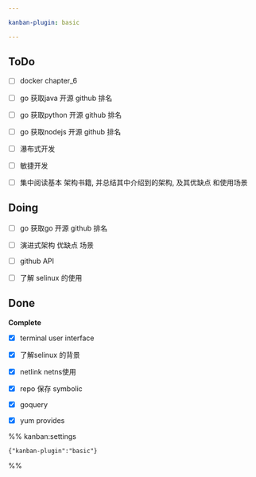 ```yaml
---

kanban-plugin: basic

---
```


## ToDo

- [ ] docker chapter_6
- [ ] go 获取java 开源 github 排名
- [ ] go 获取python 开源 github 排名
- [ ] go 获取nodejs 开源 github 排名
- [ ] 瀑布式开发
- [ ] 敏捷开发
- [ ] 集中阅读基本 架构书籍, 并总结其中介绍到的架构, 及其优缺点 和使用场景


## Doing

- [ ] go 获取go 开源 github 排名
- [ ] 演进式架构  优缺点  场景
- [ ] github API
- [ ] 了解 selinux 的使用


## Done

**Complete**
- [x] terminal user interface
- [x] 了解selinux  的背景
- [x] netlink  netns使用
- [x] repo 保存 symbolic
- [x] goquery
- [x] yum provides




%% kanban:settings
```
{"kanban-plugin":"basic"}
```
%%